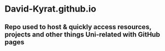 # David-Kyrat.github.io

## Repo used to host & quickly access resources, projects and other things Uni-related with GitHub pages ##
